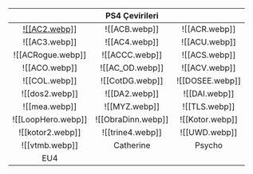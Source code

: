 |                   |   PS4 Çevirileri                |                |
|:-----------------:|:-----------------:|:--------------:|
|    [![[AC2.webp]]](https://karabibik.github.io/animuspedia/)   |    ![[ACB.webp]]   |  ![[ACR.webp]]  |
|    ![[AC3.webp]]   |    ![[AC4.webp]]   |  ![[ACU.webp]]  |
|  ![[ACRogue.webp]] |   ![[ACCC.webp]]   |  ![[ACS.webp]]  |
|    ![[ACO.webp]]   |   ![[AC_OD.webp]]  |  ![[ACV.webp]]  |
|    ![[COL.webp]]   |   ![[CotDG.webp]]  | ![[DOSEE.webp]] |
|   ![[dos2.webp]]   |    ![[DA2.webp]]   |  ![[DAI.webp]]  |
|    ![[mea.webp]]   |    ![[MYZ.webp]]   |  ![[TLS.webp]]  |
| ![[LoopHero.webp]] | ![[ObraDinn.webp]] | ![[Kotor.webp]] |
|  ![[kotor2.webp]]  |  ![[trine4.webp]]  |  ![[UWD.webp]]  |
|   ![[vtmb.webp]]   |     Catherine     |     Psycho     |
|        EU4        |                   |                |

